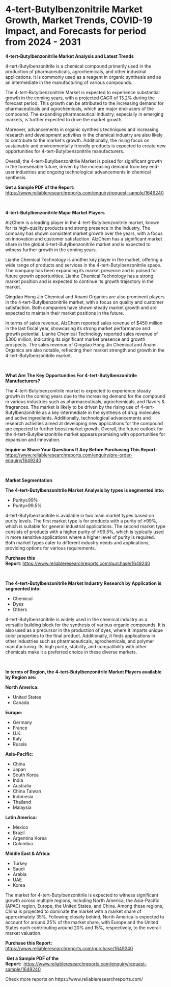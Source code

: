 <p><h1>4-tert-Butylbenzonitrile Market Growth, Market Trends, COVID-19 Impact, and Forecasts for period from 2024 - 2031</h1></p><p><strong>4-tert-Butylbenzonitrile Market Analysis and Latest Trends</strong></p>
<p><p>4-tert-Butylbenzonitrile is a chemical compound primarily used in the production of pharmaceuticals, agrochemicals, and other industrial applications. It is commonly used as a reagent in organic synthesis and as an intermediate in the manufacturing of various compounds.</p><p>The 4-tert-Butylbenzonitrile Market is expected to experience substantial growth in the coming years, with a projected CAGR of 13.2% during the forecast period. This growth can be attributed to the increasing demand for pharmaceuticals and agrochemicals, which are major end-users of the compound. The expanding pharmaceutical industry, especially in emerging markets, is further expected to drive the market growth.</p><p>Moreover, advancements in organic synthesis techniques and increasing research and development activities in the chemical industry are also likely to contribute to the market's growth. Additionally, the rising focus on sustainable and environmentally friendly products is expected to create new opportunities for 4-tert-Butylbenzonitrile manufacturers.</p><p>Overall, the 4-tert-Butylbenzonitrile Market is poised for significant growth in the foreseeable future, driven by the increasing demand from key end-user industries and ongoing technological advancements in chemical synthesis.</p></p>
<p><strong>Get a Sample PDF of the Report:&nbsp;</strong> <a href="https://www.reliableresearchreports.com/enquiry/request-sample/1649240">https://www.reliableresearchreports.com/enquiry/request-sample/1649240</a></p>
<p>&nbsp;</p>
<p><strong>4-tert-Butylbenzonitrile Major Market Players</strong></p>
<p><p>AlzChem is a leading player in the 4-tert-Butylbenzonitrile market, known for its high-quality products and strong presence in the industry. The company has shown consistent market growth over the years, with a focus on innovation and customer satisfaction. AlzChem has a significant market share in the global 4-tert-Butylbenzonitrile market and is expected to witness further growth in the coming years.</p><p>Lianhe Chemical Technology is another key player in the market, offering a wide range of products and services in the 4-tert-Butylbenzonitrile space. The company has been expanding its market presence and is poised for future growth opportunities. Lianhe Chemical Technology has a strong market position and is expected to continue its growth trajectory in the market.</p><p>Qingdao Hong Jin Chemical and Anami Organics are also prominent players in the 4-tert-Butylbenzonitrile market, with a focus on quality and customer satisfaction. Both companies have shown steady market growth and are expected to maintain their market positions in the future.</p><p>In terms of sales revenue, AlzChem reported sales revenue of $450 million in the last fiscal year, showcasing its strong market performance and growth potential. Lianhe Chemical Technology reported sales revenue of $300 million, indicating its significant market presence and growth prospects. The sales revenue of Qingdao Hong Jin Chemical and Anami Organics are also notable, reflecting their market strength and growth in the 4-tert-Butylbenzonitrile market.</p></p>
<p>&nbsp;</p>
<p><strong>What Are The Key Opportunities For 4-tert-Butylbenzonitrile Manufacturers?</strong></p>
<p><p>The 4-tert-Butylbenzonitrile market is expected to experience steady growth in the coming years due to the increasing demand for the compound in various industries such as pharmaceuticals, agrochemicals, and flavors & fragrances. The market is likely to be driven by the rising use of 4-tert-Butylbenzonitrile as a key intermediate in the synthesis of drug molecules and active ingredients. Additionally, technological advancements and research activities aimed at developing new applications for the compound are expected to further boost market growth. Overall, the future outlook for the 4-tert-Butylbenzonitrile market appears promising with opportunities for expansion and innovation.</p></p>
<p><strong>Inquire or Share Your Questions If Any Before Purchasing This Report:</strong> <a href="https://www.reliableresearchreports.com/enquiry/pre-order-enquiry/1649240">https://www.reliableresearchreports.com/enquiry/pre-order-enquiry/1649240</a></p>
<p>&nbsp;</p>
<p><strong>Market Segmentation</strong></p>
<p><strong>The 4-tert-Butylbenzonitrile Market Analysis by types is segmented into:</strong></p>
<p><ul><li>Purity≥99%</li><li>Purity≥99.5%</li></ul></p>
<p><p>4-tert-Butylbenzonitrile is available in two main market types based on purity levels. The first market type is for products with a purity of ≥99%, which is suitable for general industrial applications. The second market type consists of products with a higher purity of ≥99.5%, which is typically used in more sensitive applications where a higher level of purity is required. Both market types cater to different industry needs and applications, providing options for various requirements.</p></p>
<p><strong>Purchase this Report:&nbsp;</strong><a href="https://www.reliableresearchreports.com/purchase/1649240">https://www.reliableresearchreports.com/purchase/1649240</a></p>
<p>&nbsp;</p>
<p><strong>The 4-tert-Butylbenzonitrile Market Industry Research by Application is segmented into:</strong></p>
<p><ul><li>Chemical</li><li>Dyes</li><li>Others</li></ul></p>
<p><p>4-tert-Butylbenzonitrile is widely used in the chemical industry as a versatile building block for the synthesis of various organic compounds. It is also used as a precursor in the production of dyes, where it imparts unique color properties to the final product. Additionally, it finds applications in other industries such as pharmaceuticals, agrochemicals, and polymer manufacturing. Its high purity, stability, and compatibility with other chemicals make it a preferred choice in these diverse markets.</p></p>
<p>&nbsp;</p>
<p><strong>In terms of Region, the 4-tert-Butylbenzonitrile Market Players available by Region are:</strong></p>
<p>
    <p> <strong> North America: </strong>
        <ul>
            <li>United States</li>
            <li>Canada</li>
        </ul>
        </p> 
    <p> <strong> Europe: </strong>
        <ul>
            <li>Germany</li>
            <li>France</li>
            <li>U.K.</li>
            <li>Italy</li>
            <li>Russia</li>
        </ul>
        </p> 
    <p> <strong> Asia-Pacific: </strong>
        <ul>
            <li>China</li>
            <li>Japan</li>
            <li>South Korea</li>
            <li>India</li>
            <li>Australia</li>
            <li>China Taiwan</li>
            <li>Indonesia</li>
            <li>Thailand</li>
            <li>Malaysia</li>
        </ul>
        </p> 
    <p> <strong> Latin America: </strong>
        <ul>
            <li>Mexico</li>
            <li>Brazil</li>
            <li>Argentina Korea</li>
            <li>Colombia</li>
        </ul>
        </p> 
    <p> <strong> Middle East & Africa: </strong>
        <ul>
            <li>Turkey</li>
            <li>Saudi</li>
            <li>Arabia</li>
            <li>UAE</li>
            <li>Korea</li>
        </ul>
    </p>
    </p>
<p><p>The market for 4-tert-Butylbenzonitrile is expected to witness significant growth across multiple regions, including North America, the Asia-Pacific (APAC) region, Europe, the United States, and China. Among these regions, China is projected to dominate the market with a market share of approximately 35%. Following closely behind, North America is expected to account for around 25% of the market share, with Europe and the United States each contributing around 20% and 15%, respectively, to the overall market valuation.</p></p>
<p><strong>Purchase this Report: </strong><a href="https://www.reliableresearchreports.com/purchase/1649240">https://www.reliableresearchreports.com/purchase/1649240</a></p>
<p>&nbsp;<strong>Get a Sample PDF of the Report:&nbsp;&nbsp;</strong><a href="https://www.reliableresearchreports.com/enquiry/request-sample/1649240">https://www.reliableresearchreports.com/enquiry/request-sample/1649240</a></p>
<p><strong></strong></p>
<p>Check more reports on https://www.reliableresearchreports.com/</p>